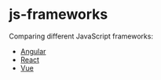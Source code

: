 # js-frameworks
Comparing different JavaScript frameworks:
* [Angular](https://angular.io/)
* [React](https://reactjs.org/)
* [Vue](https://vuejs.org/)

